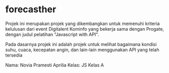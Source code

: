 # forecasther
Projek ini merupakan projek yang dikembangkan untuk memenuhi kriteria kelulusan dari event Digitalent Kominfo yang bekerja sama dengan Progate, dengan judul pelatihan "Javascript with API". 

Pada dasarnya projek ini adalah projek untuk melihat bagaimana kondisi suhu, cuaca, kecepatan angin, dan lain-lain menggunakan API yang telah tersedia

Nama: Novia Pramesti Aprilia
Kelas: JS Kelas A


